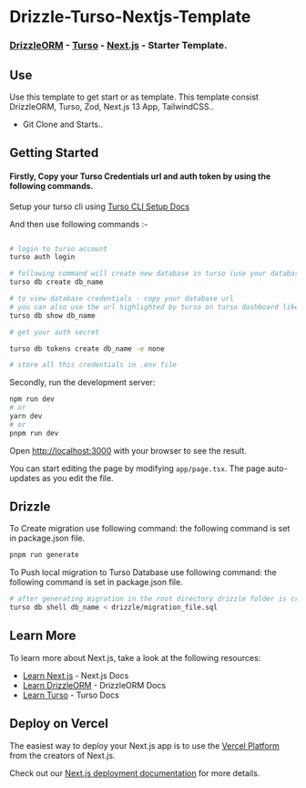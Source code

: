 # Drizzle-Turso-Nextjs-Template

### [DrizzleORM](https://orm.drizzle.team/) - [Turso](https://turso.tech/) - [Next.js](https://nextjs.org/) - Starter Template.

## Use

Use this template to get start or as template. This template consist DrizzleORM, Turso, Zod, Next.js 13 App, TailwindCSS..

- Git Clone and Starts..

## Getting Started

#### Firstly, Copy your Turso Credentials url and auth token by using the following commands.

Setup your turso cli using [Turso CLI Setup Docs](https://docs.turso.tech/tutorials/get-started-turso-cli)

And then use following commands :- 

```bash

# login to turso account
turso auth login

# following command will create new database in turso (use your database name instead of db_name)
turso db create db_name

# to view database credentials - copy your database url
# you can also use the url highlighted by turso on turso dashboard like https://db_name-user_name.turso.io
turso db show db_name

# get your auth secret

turso db tokens create db_name -e none

# store all this credentials in .env file

```


Secondly, run the development server:

```bash
npm run dev
# or
yarn dev
# or
pnpm run dev
```

Open [http://localhost:3000](http://localhost:3000) with your browser to see the result.

You can start editing the page by modifying `app/page.tsx`. The page auto-updates as you edit the file.

## Drizzle

To Create migration use following command: the following command is set in package.json file.

```bash
pnpm run generate
```

To Push local migration to Turso Database use following command: the following command is set in package.json file.

```bash
# after generating migration in the root directory drizzle folder is created and in that there is file with extension .sql use that file name below instead of migration_file
turso db shell db_name < drizzle/migration_file.sql
```

## Learn More

To learn more about Next.js, take a look at the following resources:

- [Learn Next.js](https://nextjs.org/docs) - Next.js Docs
- [Learn DrizzleORM](https://orm.drizzle.team/) - DrizzleORM Docs
- [Learn Turso](https://turso.tech/docs) - Turso Docs

## Deploy on Vercel

The easiest way to deploy your Next.js app is to use the [Vercel Platform](https://vercel.com/) from the creators of Next.js.

Check out our [Next.js deployment documentation](https://nextjs.org/docs/deployment) for more details.